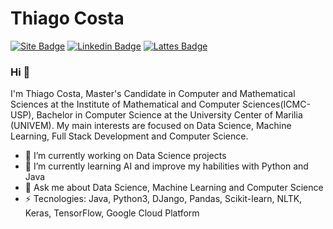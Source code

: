 # Thiago Costa
[![Site Badge](https://img.shields.io/badge/Site-Thiago%20Costa-blue?style=flat-square&logo=Lattes&logoColor=white&link=https://thiagogcosta.github.io/)](https://thiagogcosta.github.io/)
[![Linkedin Badge](https://img.shields.io/badge/Thiago%20Costa-blue?style=flat-square&logo=Linkedin&logoColor=white&link=https://www.linkedin.com/in/thiago-gcosta/)](https://www.linkedin.com/in/thiago-gcosta/)
[![Lattes Badge](https://img.shields.io/badge/Lattes-Thiago%20Aparecido%20Gonçalves%20da%20Costa-blue?style=flat-square&logo=Lattes&logoColor=white&link=http://lattes.cnpq.br/7784632546993887)](http://lattes.cnpq.br/7784632546993887)
### Hi 👋
I'm Thiago Costa, Master's Candidate in Computer and Mathematical Sciences at the Institute of Mathematical and Computer Sciences(ICMC-USP), Bachelor in Computer Science at the University Center of Marilia (UNIVEM). My main interests are focused on Data Science, Machine Learning, Full Stack Development and Computer Science.
- 🔭 I’m currently working on Data Science projects
- 🌱 I’m currently learning AI and improve my habilities with Python and Java
- 💬 Ask me about Data Science, Machine Learning and Computer Science
- ⚡ Tecnologies: Java, Python3, DJango, Pandas, Scikit-learn, NLTK, Keras, TensorFlow, Google Cloud Platform

